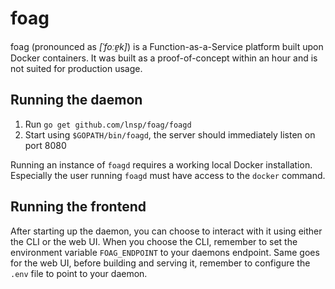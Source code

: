 # foag

foag (pronounced as *[ˈfoːɐ̯k]*) is a Function-as-a-Service platform built upon Docker containers. It was built as a proof-of-concept within an hour and is not suited for production usage.

## Running the daemon

1. Run `go get github.com/lnsp/foag/foagd`
2. Start using `$GOPATH/bin/foagd`, the server should immediately listen on port 8080

Running an instance of `foagd` requires a working local Docker installation. Especially the user running `foagd` must have access to the `docker` command.

## Running the frontend

After starting up the daemon, you can choose to interact with it using either the CLI or the web UI. When you choose the CLI, remember to set the environment variable `FOAG_ENDPOINT` to your daemons endpoint. Same goes for the web UI, before building and serving it, remember to configure the `.env` file to point to your daemon.
